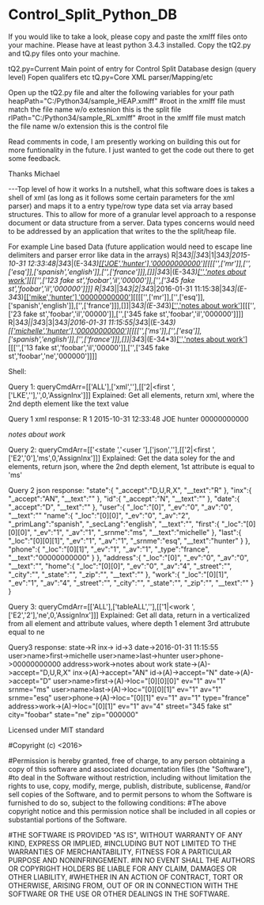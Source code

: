 ﻿# Control_Split_Python_DB


If you would like to take a look, please copy and paste the xmlff files onto your machine. 
Please have at least python 3.4.3 installed. 
Copy the tQ2.py and tQ.py files onto your machine. 

tQ2.py=Current Main point of entry for Control Split Database design (query level) Fopen qualifers etc
tQ.py=Core XML parser/Mapping/etc


Open up the tQ2.py file and alter the following variables for your path
heapPath="C:/Python34/sample_HEAP.xmlff"   #root in the xmlff file must match the file name w/o extesnion this is the split file
rlPath="C:/Python34/sample_RL.xmlff"       #root in the xmlff file must match the file name w/o extension this is the control file


Read comments in code, I am presently working on building this out for more funtionality in the future. I just wanted to get the code out there to get some feedback. 


Thanks
Michael

---Top level of how it works
In a nutshell, what this software does is takes a shell of xml (as long as it follows some certain parameters for the xml parser) and maps it to a entry type/row type data set via  array based structures.
This to allow for more of a granular level approach to a response document or data structure from a server.
Data types concerns would need to be addressed by an application that writes to the the split/heap file.

For example
Line based Data (future application would need to escape line delimiters and parser error like data in the arrays)
R|34*3||34*3|1|34*3|2015-10-31 12:33:48|34*3|(E-34*3)[[['<xml><NAME>JOE</NAME></xml>','hunter'],'00000000000']](A-34*3)[[[['',['mr']],['',['esq']],['spanish','english']],['',['france']]],[]]|34*3|(E-34*3)[['','notes about work']](A-34*3)[[['',['123 fake st','foobar','il','00000']],['',['345 fake st','foobar','il','000000']]]]
R|34*3||34*3|2|34*3|2016-01-31 11:15:38|34*3|(E-34*3)[[['mike','hunter'],'00000000000']](A-34*3)[[[['',['mr']],['',['esq']],['spanish','english']],['',['france']]],[]]|34*3|(E-34*3)[['','notes about work']](A-34*3)[[['',['23 fake st','foobar','il','00000']],['',['345 fake st','foobar','il','000000']]]]
R|34*3||34*3|3|34*3|2016-01-31 11:15:55|34*3|(E-34*3)[[['michelle','hunter'],'00000000000']](A-34*3)[[[['',['ms']],['',['esq']],['spanish','english']],['',['france']]],[]]|34*3|(E-34*3)[['','notes about work']](A-34*3)[[['',['13 fake st','foobar','il','00000']],['',['345 fake st','foobar','ne','000000']]]]

Shell:
        <column>
                 <state accept="D,U,R,X"></state>
                 <inx accept="AN"></inx>
                 <id accept="N"></id>
                 <date accept="D"></date>
                 <user loc="[0]" ev="0" av="0" >
                         <name loc="[0][0]" ev="0" av="2" primLang="" secLang="">
                                  <first loc="[0][0][0]" ev="1" av="1" srnme=""></first>
                                 <last loc="[0][0][1]" ev="1" av="1" srnme=""></last>
                        </name>
                         <phone loc="[0][1]" ev="1" av="1" type=""></phone>
                 </user>
                 <address loc="[0]" ev="0" av="0">
                         <home loc="[0][0]" ev="0" av="4" street="" city="" state="" zip=""></home>
                         <work loc="[0][1]" ev="1" av="4" street="" city="" state="" zip=""></work>
                </address>
        </column>

Query 1:
queryCmdArr=[['ALL'],['xml',''],[['2|<first ',['LKE',''],'<xml>',0,'AssignInx']]]
Explained: Get all elements, return xml, where the 2nd depth <first> element like the text value <xml>

Query 1 xml response:
<state accept="D,U,R,X">R</state>
<inx accept="AN"></inx>
<id accept="N">1</id>
<date accept="D">2015-10-31 12:33:48</date>
<user loc="[0]" ev="0" av="0" >
        <name loc="[0][0]" ev="0" av="2" primLang="spanish" secLang="english">
                <first loc="[0][0][0]" ev="1" av="1" srnme="mr"><xml><NAME>JOE</NAME></xml></first>
                <last loc="[0][0][1]" ev="1" av="1" srnme="esq">hunter</last>
        </name>
        <phone loc="[0][1]" ev="1" av="1" type="france">00000000000</phone>
</user>
<address loc="[0]" ev="0" av="0">
        <home loc="[0][0]" ev="0" av="4" street="123 fake st" city="foobar" state="il" zip="00000"></home>
        <work loc="[0][1]" ev="1" av="4" street="345 fake st" city="foobar" state="il" zip="000000">notes about work</work>
</address>


Query 2:
queryCmdArr=[['<state ','<user '],['json',''],[['2|<first ',['E2','0'],'ms',0,'AssignInx']]]
Explained: Get the data soley for the <state> and <user> elements, return json, where the 2nd depth <first> element, 1st attribute is equal to 'ms'

Query 2 json response:
"state":{
        "_accept":"D,U,R,X",
        "__text":"R"
},
"inx":{
        "_accept":"AN",
        "__text":""
},
"id":{
        "_accept":"N",
        "__text":""
},
"date":{
        "_accept":"D",
        "__text":""
},
"user":{
        "_loc":"[0]",
        "_ev":"0",
        "_av":"0",
        "__text":""
        "name":{
                "_loc":"[0][0]",
                "_ev":"0",
                "_av":"2",
                "_primLang":"spanish",
                "_secLang":"english",
                "__text":"",
                "first":{
                        "_loc":"[0][0][0]",
                        "_ev":"1",
                        "_av":"1",
                        "_srnme":"ms",
                        "__text":"michelle"
                        },
                "last":{
                        "_loc":"[0][0][1]",
                        "_ev":"1",
                        "_av":"1",
                        "_srnme":"esq",
                        "__text":"hunter"
                        }
        },
        "phone":{
                "_loc":"[0][1]",
                "_ev":"1",
                "_av":"1",
                "_type":"france",
                "__text":"00000000000"
                }
},
"address":{
        "_loc":"[0]",
        "_ev":"0",
        "_av":"0",
        "__text":"",
        "home":{
                "_loc":"[0][0]",
                "_ev":"0",
                "_av":"4",
                "_street":"",
                "_city":"",
                "_state":"",
                "_zip":"",
                "__text":""
                },
        "work":{
                "_loc":"[0][1]",
                "_ev":"1",
                "_av":"4",
                "_street":"",
                "_city":"",
                "_state":"",
                "_zip":"",
                "__text":""
                }
}

Query 3:
queryCmdArr=[['ALL'],['tableALL',''],[['1|<work ',['E2','2'],'ne',0,'AssignInx']]]
Explained: Get all data, return in a verticalized from all element and attribute values, where depth 1 <work> element 3rd attrubute equal to ne

Query3 response:
state->R
inx->
id->3
date->2016-01-31 11:15:55
user>name>first->michelle
user>name>last->hunter
user>phone->00000000000
address>work->notes about work
state->(A)->accept="D,U,R,X"
inx->(A)->accept="AN"
id->(A)->accept="N"
date->(A)->accept="D"
user>name>first->(A)->loc="[0][0][0]" ev="1" av="1" srnme="ms"
user>name>last->(A)->loc="[0][0][1]" ev="1" av="1" srnme="esq"
user>phone->(A)->loc="[0][1]" ev="1" av="1" type="france"
address>work->(A)->loc="[0][1]" ev="1" av="4" street="345 fake st" city="foobar" state="ne" zip="000000"





Licensed under MIT standard

#Copyright (c) <2016> <MICHAEL HUNTER>

#Permission is hereby granted, free of charge, to any person obtaining a copy of this software and associated documentation files (the "Software"),
#to deal in the Software without restriction, including without limitation the rights to use, copy, modify, merge, publish, distribute, sublicense,
#and/or sell copies of the Software, and to permit persons to whom the Software is furnished to do so, subject to the following conditions:
#The above copyright notice and this permission notice shall be included in all copies or substantial portions of the Software.

#THE SOFTWARE IS PROVIDED "AS IS", WITHOUT WARRANTY OF ANY KIND, EXPRESS OR IMPLIED,
#INCLUDING BUT NOT LIMITED TO THE WARRANTIES OF MERCHANTABILITY, FITNESS FOR A PARTICULAR PURPOSE AND NONINFRINGEMENT.
#IN NO EVENT SHALL THE AUTHORS OR COPYRIGHT HOLDERS BE LIABLE FOR ANY CLAIM, DAMAGES OR OTHER LIABILITY,
#WHETHER IN AN ACTION OF CONTRACT, TORT OR OTHERWISE, ARISING FROM, OUT OF OR IN CONNECTION WITH THE SOFTWARE OR THE USE OR OTHER DEALINGS IN THE SOFTWARE.

